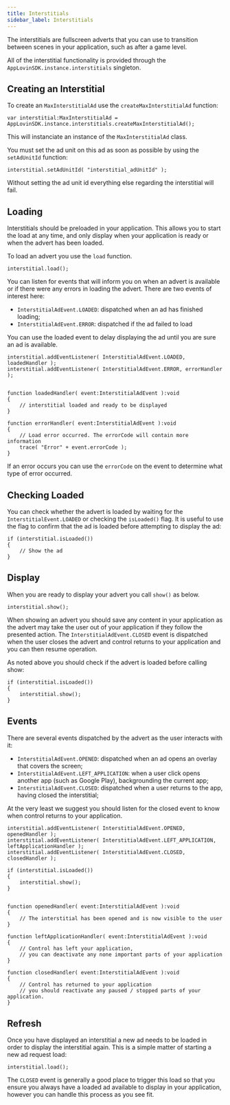 ```yaml
---
title: Interstitials
sidebar_label: Interstitials
---
```



The interstitials are fullscreen adverts that you can use to transition between scenes in your application, such as after a game level.

All of the interstitial functionality is provided through the `AppLovinSDK.instance.interstitials` singleton.


## Creating an Interstitial

To create an `MaxInterstitialAd` use the `createMaxInterstitialAd` function:


```as3
var interstitial:MaxInterstitialAd = AppLovinSDK.instance.interstitials.createMaxInterstitialAd();
```

This will instanciate an instance of the `MaxInterstitialAd` class. 


You must set the ad unit on this ad as soon as possible by using the `setAdUnitId` function:

```as3
interstitial.setAdUnitId( "interstitial_adUnitId" );
```

Without setting the ad unit id everything else regarding the interstitial will fail.



## Loading

Interstitials should be preloaded in your application. This allows you to start the load at any time, and only display when your application is ready or when the advert has been loaded.

To load an advert you use the `load` function. 

```as3
interstitial.load();
```

You can listen for events that will inform you on when an advert is available or if there were any errors in loading the advert.
There are two events of interest here:

- `InterstitialAdEvent.LOADED`: dispatched when an ad has finished loading;
- `InterstitialAdEvent.ERROR`: dispatched if the ad failed to load

You can use the loaded event to delay displaying the ad until you are sure an ad is available.

```as3
interstitial.addEventListener( InterstitialAdEvent.LOADED, loadedHandler );
interstitial.addEventListener( InterstitialAdEvent.ERROR, errorHandler );


function loadedHandler( event:InterstitialAdEvent ):void
{
	// interstitial loaded and ready to be displayed
}

function errorHandler( event:InterstitialAdEvent ):void
{
	// Load error occurred. The errorCode will contain more information
	trace( "Error" + event.errorCode );
}
```

If an error occurs you can use the `errorCode` on the event to determine what type of error occurred. 



## Checking Loaded


You can check whether the advert is loaded by waiting for the `InterstitialEvent.LOADED` 
or checking the `isLoaded()` flag. It is useful to use the flag to confirm that the ad is loaded before attempting to display the ad:

```as3
if (interstitial.isLoaded())
{
	// Show the ad
}
```


## Display

When you are ready to display your advert you call `show()` as below.

```as3
interstitial.show();
```

When showing an advert you should save any content in your application as the advert may take the user out of your application if they follow the presented action. The `InterstitialAdEvent.CLOSED` event is dispatched when the user closes the advert and control returns to your application and you can then resume operation.

As noted above you should check if the advert is loaded before calling show:

```as3
if (interstitial.isLoaded())
{
	interstitial.show();
}
```


## Events

There are several events dispatched by the advert as the user interacts with it:

- `InterstitialAdEvent.OPENED`: dispatched when an ad opens an overlay that covers the screen;
- `InterstitialAdEvent.LEFT_APPLICATION`: when a user click opens another app (such as Google Play), backgrounding the current app;
- `InterstitialAdEvent.CLOSED`: dispatched when a user returns to the app, having closed the interstitial;

At the very least we suggest you should listen for the closed event to know when control returns to your application.

```as3
interstitial.addEventListener( InterstitialAdEvent.OPENED, openedHandler );
interstitial.addEventListener( InterstitialAdEvent.LEFT_APPLICATION, leftApplicationHandler );
interstitial.addEventListener( InterstitialAdEvent.CLOSED, closedHandler );

if (interstitial.isLoaded())
{
	interstitial.show();
}


function openedHandler( event:InterstitialAdEvent ):void 
{
	// The interstitial has been opened and is now visible to the user 
}

function leftApplicationHandler( event:InterstitialAdEvent ):void 
{
	// Control has left your application, 
	// you can deactivate any none important parts of your application
}

function closedHandler( event:InterstitialAdEvent ):void 
{
	// Control has returned to your application
	// you should reactivate any paused / stopped parts of your application.
}
```


## Refresh

Once you have displayed an interstitial a new ad needs to be loaded in order to display the interstitial again. This is a simple matter of starting a new ad request load:

```as3
interstitial.load();
```

The `CLOSED` event is generally a good place to trigger this load so that you ensure you always have a loaded ad available to display in your application, however you can handle this process as you see fit.

